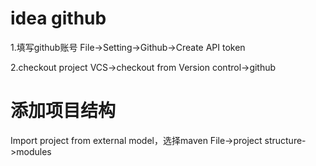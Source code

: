 # idea github
1.填写github账号
File->Setting->Github->Create API token

2.checkout project
VCS->checkout from Version control->github



# 添加项目结构
Import project from external model，选择maven
File->project structure->modules
